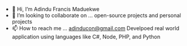 - 👋 Hi, I’m Adindu Francis Maduekwe
- 💞️ I’m looking to collaborate on ... open-source projects and personal projects
- 📫 How to reach me ... adinducon@gmail.com
 Develpoed real world application using languages like C#, Node, PHP, and Python
<!---
francis-del/francis-del is a ✨ special ✨ repository because its `README.md` (this file) appears on your GitHub profile.
You can click the Preview link to take a look at your changes.
--->
